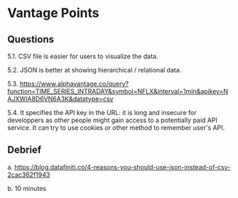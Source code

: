 # Vantage Points

## Questions

5.1. CSV file is easier for users to visualize the data.

5.2. JSON is better at showing hierarchical / relational data.

5.3. https://www.alphavantage.co/query?function=TIME_SERIES_INTRADAY&symbol=NFLX&interval=1min&apikey=NAJXWIA8D6VN6A3K&datatype=csv

5.4. It specifies the API key in the URL: it is long and insecure for developpers as other people might gain access to a potentially paid API service.
It can try to use cookies or other method to remember user's API.

## Debrief

a. https://blog.datafiniti.co/4-reasons-you-should-use-json-instead-of-csv-2cac362f1943

b. 10 minutes
